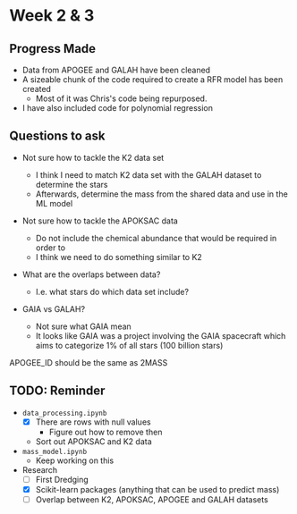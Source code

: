 # Week 2 & 3

## Progress Made
- Data from APOGEE and GALAH have been cleaned
- A sizeable chunk of the code required to create a RFR model has been created
    - Most of it was Chris's code being repurposed.
- I have also included code for polynomial regression

## Questions to ask
- Not sure how to tackle the K2 data set
    - I think I need to match K2 data set with the GALAH dataset to determine the stars
    - Afterwards, determine the mass from the shared data and use in the ML model

- Not sure how to tackle the APOKSAC data
    - Do not include the chemical abundance that would be required in order to
    - I think we need to do something similar to K2

- What are the overlaps between data?
    - I.e. what stars do which data set include?

- GAIA vs GALAH?
    - Not sure what GAIA mean
    - It looks like GAIA was a project involving the GAIA spacecraft which aims to categorize 1% of all stars (100 billion
      stars)

APOGEE_ID should be the same as 2MASS

## TODO: Reminder
- `data_processing.ipynb`
    - [x] There are rows with null values
        - Figure out how to remove then
    - Sort out APOKSAC and K2 data
- `mass_model.ipynb`
    - Keep working on this
- Research
    - [ ] First Dredging
    - [x] Scikit-learn packages (anything that can be used to predict mass)
    - [ ] Overlap between K2, APOKSAC, APOGEE and GALAH datasets

